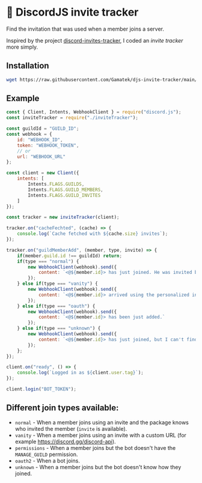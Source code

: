 # 📧 DiscordJS invite tracker

Find the invitation that was used when a member joins a server.

Inspired by the project [discord-invites-tracker](https://github.com/Androz2091/discord-invites-tracker), I coded an *invite tracker* more simply.

## Installation
```sh
wget https://raw.githubusercontent.com/Gamatek/djs-invite-tracker/main/inviteTracker.js
```

## Example
```js
const { Client, Intents, WebhookClient } = require("discord.js");
const inviteTracker = require("./inviteTracker");

const guildId = "GUILD_ID";
const webhook = {
    id: "WEBHOOK_ID",
    token: "WEBHOOK_TOKEN",
    // or
    url: "WEBHOOK_URL"
};

const client = new Client({
    intents: [
        Intents.FLAGS.GUILDS,
        Intents.FLAGS.GUILD_MEMBERS,
        Intents.FLAGS.GUILD_INVITES
    ]
});

const tracker = new inviteTracker(client);

tracker.on("cacheFechted", (cache) => {
    console.log(`Cache fetched with ${cache.size} invites`);
});

tracker.on("guildMemberAdd", (member, type, invite) => {
    if(member.guild.id !== guildId) return;
    if(type === "normal") {
        new WebhookClient(webhook).send({
            content: `<@${member.id}> has just joined. He was invited by **${invite.inviter.tag}**.`
        });
    } else if(type === "vanity") {
        new WebhookClient(webhook).send({
            content: `<@${member.id}> arrived using the personalized invitation.`
        });
    } else if(type === "oauth") {
        new WebhookClient(webhook).send({
            content: `<@${member.id}> has been just added.`
        });
    } else if(type === "unknown") {
        new WebhookClient(webhook).send({
            content: `<@${member.id}> has just joined, but I can't find out who invited him.`
        });
    };
});

client.on("ready", () => {
    console.log(`Logged in as ${client.user.tag}`);
});

client.login("BOT_TOKEN");
```

## Different join types available:
* `normal` - When a member joins using an invite and the package knows who invited the member (`invite` is available).
* `vanity` - When a member joins using an invite with a custom URL (for example https://discord.gg/discord-api).
* `permissions` - When a member joins but the bot doesn't have the `MANAGE_GUILD` permission.
* `oauth2` - When a bot joins.
* `unknown` - When a member joins but the bot doesn't know how they joined.
